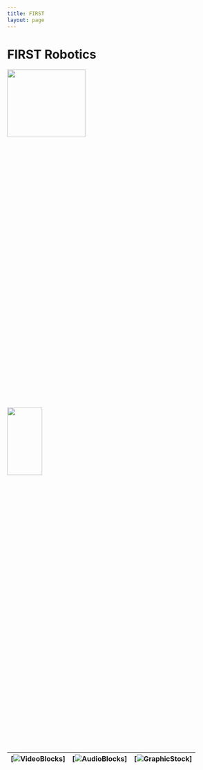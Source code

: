 ```yaml
---
title: FIRST
layout: page
---
```

# FIRST Robotics


<image src="https://github.com/susan-z/susan-z.github.io/blob/master/img/robotheader.jpg?raw=true" width="60%" height="20%"></image>
<image src="https://github.com/susan-z/susan-z.github.io/blob/master/img/warhawkspic1%20Cropped.jpg?raw=true" width="40%" height="20%"></image>

| [![VideoBlocks](https://github.com/susan-z/susan-z.github.io/blob/master/img/robotheader.jpg?raw=true)] | [![AudioBlocks](https://github.com/susan-z/susan-z.github.io/blob/master/img/warhawkspic1%20Cropped.jpg?raw=true)] | [![GraphicStock](https://github.com/susan-z/susan-z.github.io/blob/master/img/warhawksicon.png?raw=true)] |
|:---:|:---:|:---:|
